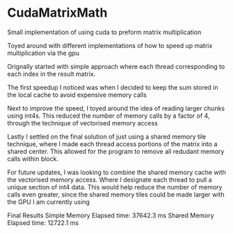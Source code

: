 # CudaMatrixMath
Small implementation of using cuda to preform matrix multiplication

Toyed around with different implementations of how to speed up matrix multiplication via the gpu

Orignally started with simple approach where each thread corresponding to each index in the result matrix.

The first speedup I noticed was when I decided to keep the sum stored in the local cache to avoid expensive memory calls

Next to improve the speed, I toyed around the idea of reading larger chunks using int4s. This reduced the number of memory calls by a factor of 4, through the technique of vectorised memory access

Lastly I settled on the final solution of just using a shared memory tile technique, where I made each thread access portions of the matrix into a shared center. This allowed for the program to remove all redudant memory calls within block.

For future updates, I was looking to combine the shared memory cache with the vectorised memory access.
Where I designate each thread to pull a unique section of int4 data. 
This would help reduce the number of memory calls even greater, since the shared memory tiles could be made larger with the GPU I am currently using

Final Results
Simple Memory Elapsed time: 37642.3 ms
Shared Memory Elapsed time: 12722.1 ms
